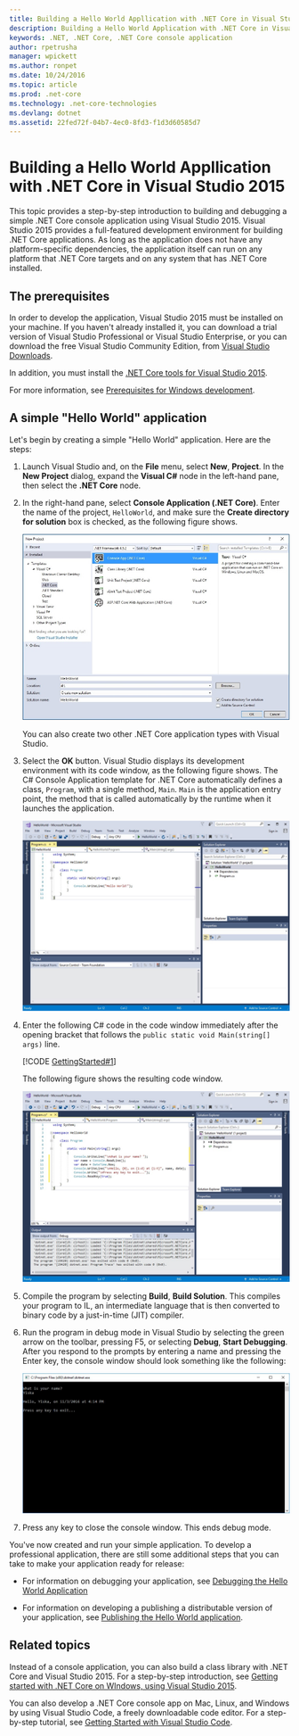 ```yaml
---
title: Building a Hello World Appllication with .NET Core in Visual Studio 2015
description: Building a Hello World Application with .NET Core in Visual Studio 2015
keywords: .NET, .NET Core, .NET Core console application
author: rpetrusha
manager: wpickett
ms.author: ronpet
ms.date: 10/24/2016
ms.topic: article
ms.prod: .net-core
ms.technology: .net-core-technologies
ms.devlang: dotnet
ms.assetid: 22fed72f-04b7-4ec0-8fd3-f1d3d60585d7
---
```


# Building a Hello World Appllication with .NET Core in Visual Studio 2015 #

This topic provides a step-by-step introduction to building and debugging a simple .NET Core console application using Visual Studio 2015. Visual Studio 2015 provides a full-featured development environment for building .NET Core applications. As long as the application does not have any platform-specific dependencies, the application itself can run on any platform that .NET Core targets and on any system that has .NET Core installed.

## The prerequisites ##

In order to develop the application, Visual Studio 2015 must be installed on your machine. If you  haven't already installed it, you can download a trial version of Visual Studio Professional or Visual Studio Enterprise, or you can download the free Visual Studio Community Edition, from  [Visual Studio Downloads](https://www.visualstudio.com/downloads/).

In addition, you must install the [.NET Core tools for Visual Studio 2015](https://go.microsoft.com/fwlink/?LinkID=827546).

For more information, see [Prerequisites for Windows development](../../core/windows-prerequisites).

## A simple "Hello World" application ##

Let's begin by creating a simple "Hello World" application. Here are the steps:

1. Launch Visual Studio and, on the **File** menu, select **New**, **Project**. In the **New Project** dialog, expand the **Visual C#** node in the left-hand pane, then select the **.NET Core** node. 

2. In the right-hand pane, select **Console Application (.NET Core)**. Enter the name of the project, `HelloWorld`, and make sure the **Create directory for solution** box is checked, as the following figure shows.

   ![Image](.\media\with-visual-studio\vs_newproject.jpg)

   You can also create two other .NET Core application types with Visual Studio.

3. Select the **OK** button. Visual Studio displays its development environment with its code window, as the following figure shows. The C# Console Application template for .NET Core automatically defines a class, `Program`, with a single method, `Main`. `Main` is the application entry point, the method that is called automatically by the runtime when it launches the application.

   ![Image](.\media\with-visual-studio\vs_devenv.jpg)

4. Enter the following C# code in the code window immediately after the opening bracket that follows the `public static void Main(string[] args)` line.

   [!CODE [GettingStarted#1](../../../samples/snippets/csharp/getting_started/with_visual_studio/helloworld.cs#1)]

   The following figure shows the resulting code window.

   ![Image](.\media\with-visual-studio\codewindow.jpg)

5. Compile the program by selecting **Build**, **Build Solution**. This compiles your program to IL, an intermediate language that is then converted to binary code by a just-in-time (JIT) compiler.

6. Run the program in debug mode in Visual Studio by selecting the green arrow on the toolbar, pressing F5, or selecting **Debug**, **Start Debugging**. After you respond to the prompts by entering a name and pressing the Enter key, the console window should look something like the following:

   ![Image](.\media\with-visual-studio\console.jpg)

7. Press any key to close the console window. This ends debug mode.

You've now created and run your simple application. To develop a professional application, there are still some additional steps that you can take to make your application ready for release:

- For information on debugging your application, see [Debugging the Hello World Application](.\Debugging_on_Visual_Studio.md)

- For information on developing a publishing a distributable version of your application, see [Publishing the Hello World application](Publishing_on_Visual_Studio.md).

## Related topics ##

Instead of a console application, you can also build a class library with .NET Core and Visual Studio 2015. For a step-by-step introduction, see [Getting started with .NET Core on WIndows, using Visual Studio 2015](..\core\tutorials\using-on-windows.md).

You can also develop a .NET Core console app on Mac, Linux, and Windows by using Visual Studio Code, a freely downloadable code editor. For a step-by-step tutorial, see [Getting Started with Visual Studio Code](.\with-visual-studio-code.md).
